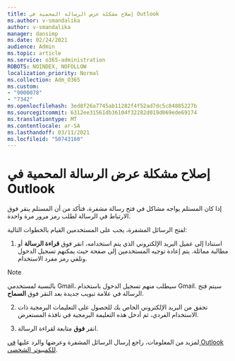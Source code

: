 ```yaml
---
title: إصلاح مشكلة عرض الرسالة المحمية في Outlook
ms.author: v-smandalika
author: v-smandalika
manager: dansimp
ms.date: 02/24/2021
audience: Admin
ms.topic: article
ms.service: o365-administration
ROBOTS: NOINDEX, NOFOLLOW
localization_priority: Normal
ms.collection: Adm_O365
ms.custom:
- "9000078"
- "7342"
ms.openlocfilehash: 3ed8f26a7745ab11282f4f52ad7dc5c84885227b
ms.sourcegitcommit: 6312ee31561db36104f32282d019d069ede69174
ms.translationtype: MT
ms.contentlocale: ar-SA
ms.lasthandoff: 03/11/2021
ms.locfileid: "50743160"
---
```

# <a name="fix-problem-of-viewing-protected-message-in-outlook"></a>إصلاح مشكلة عرض الرسالة المحمية في Outlook

إذا كان المستلم يواجه مشاكل في فتح رسالة مشفرة، فتأكد من أن المستلم ينقر فوق الارتباط في الرسالة لطلب رمز مرور مرة واحدة.

لفتح الرسائل المشفرة، يجب على المستخدمين القيام بالخطوات التالية:

1. استنادا إلى عميل البريد الإلكتروني الذي يتم استخدامه، انقر فوق **قراءة الرسالة** أو مطالبة مماثلة. يتم إعادة توجيه المستخدمين إلى صفحة حيث يمكنهم تسجيل الدخول وتلقي رمز مفرد الاستخدام.

> [!NOTE]
> بالنسبة لمستخدمي Gmail، سيطلب منهم تسجيل الدخول باستخدام Gmail. سيتم فتح الرسالة في علامة تبويب جديدة بعد النقر فوق **السماح**.

2. تحقق من البريد الإلكتروني الخاص بك للحصول على التعليمات البرمجية ذات الاستخدام الفردي، ثم أدخل هذه التعليمة البرمجية في نافذة المستعرض.

3. انقر **فوق** متابعة لقراءة الرسالة.

لمزيد من المعلومات، راجع إرسال الرسائل المشفرة وعرضها والرد عليها [في Outlook للكمبيوتر الشخصي](https://support.microsoft.com/topic/send-view-and-reply-to-encrypted-messages-in-outlook-for-pc-eaa43495-9bbb-4fca-922a-df90dee51980).


